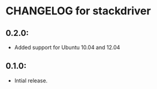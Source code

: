 # CHANGELOG for stackdriver

## 0.2.0:

* Added support for Ubuntu 10.04 and 12.04

## 0.1.0:

* Intial release.
